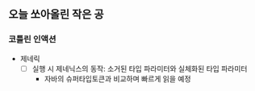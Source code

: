## 오늘 쏘아올린 작은 공

### 코틀린 인액션 
- 제네릭
  - [ ] 실행 시 제네닉스의 동작: 소거된 타입 파라미터와 실체화된 타입 파라미터
    - 자바의 슈퍼타입토큰과 비교하며 빠르게 읽을 예정